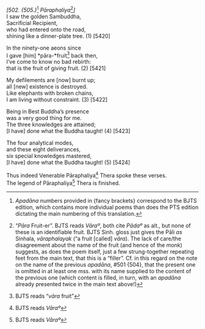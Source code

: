 *\[502. {505.}*[^1] *Pāraphaliya*[^2]*\]*  
I saw the golden Sambuddha,  
Sacrificial Recipient,  
who had entered onto the road,  
shining like a dinner-plate tree. (1) \[5420\]

In the ninety-one aeons since  
I gave \[him\] *pāra-*fruit[^3] back then,  
I’ve come to know no bad rebirth:  
that is the fruit of giving fruit. (2) \[5421\]

My defilements are \[now\] burnt up;  
all \[new\] existence is destroyed.  
Like elephants with broken chains,  
I am living without constraint. (3) \[5422\]

Being in Best Buddha’s presence  
was a very good thing for me.  
The three knowledges are attained;  
\[I have\] done what the Buddha taught! (4) \[5423\]

The four analytical modes,  
and these eight deliverances,  
six special knowledges mastered,  
\[I have\] done what the Buddha taught! (5) \[5424\]

Thus indeed Venerable Pāraphaliya[^4] Thera spoke these verses.  
The legend of Pāraphaliya[^5] Thera is finished.

[^1]: *Apadāna* numbers provided in {fancy brackets} correspond to the BJTS edition, which contains more individual poems than does the PTS edition dictating the main numbering of this translation.

[^2]: “*Pāra* Fruit-er”. BJTS reads *Vāraº*, both cite *Pādaº* as alt., but none of these is an identifiable fruit. BJTS Sinh. gloss just gives the Pāli *as* Sinhala, *vāraphalayak* (“a fruit \[called\] *vāra*). The lack of care/the disagreement about the name of the fruit (and hence of the monk) suggests, as does the poem itself, just a few strung-together repeating feet from the main text, that this is a “filler”. Cf. in this regard on the note on the name of the previous *apadāna*, \#501 {504}, that the present one is omitted in at least one mss. with its name supplied to the content of the previous one (which content is filled, in turn, with an *apadāna* already presented twice in the main text above!)

[^3]: BJTS reads “*vāra* fruit”

[^4]: BJTS reads *Vāraº*

[^5]: BJTS reads *Vāraº*
